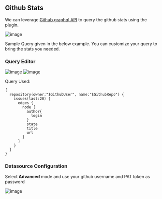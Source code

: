 ## Github Stats

We can leverage [Github graphql API](https://docs.github.com/en/graphql) to query the github stats using the plugin.

![image](https://user-images.githubusercontent.com/153843/93736971-c3392a80-fbd9-11ea-8597-dac9c0f9641b.png)

Sample Query given in the below example. You can customize your query to bring the stats you needed.

### Query Editor

![image](https://user-images.githubusercontent.com/153843/93736996-d3510a00-fbd9-11ea-8c05-065758d66e82.png)
![image](https://user-images.githubusercontent.com/153843/93737011-e1068f80-fbd9-11ea-8c82-ea516f83cf3d.png)

Query Used:

```
{
  repository(owner:"$GithubUser", name:"$GithubRepo") {
    issues(last:20) {
      edges {
        node {
          author{
            login
          }
          state
          title
          url
        }
      }
    }
  }
}
```

### Datasource Configuration

Select **Advanced** mode and use your github username and PAT token as password

![image](https://user-images.githubusercontent.com/153843/93736929-b1578780-fbd9-11ea-9413-5585ff79d3a8.png)
